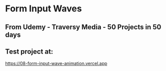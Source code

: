 # Form Input Waves

## From Udemy - Traversy Media - 50 Projects in 50 days

## Test project at: 

https://08-form-input-wave-animation.vercel.app